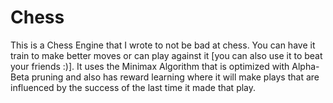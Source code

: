 # Chess

This is a Chess Engine that I wrote to not be bad at chess. You can have it train to make better moves or can play
against it [you can also use it to beat your friends :)]. It uses the Minimax Algorithm that is optimized with
Alpha-Beta pruning and also has reward learning where it will make plays that are influenced by the success of the last
time it made that play. 
